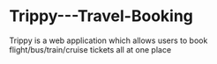 # Trippy---Travel-Booking
Trippy is a web application which allows users to book flight/bus/train/cruise tickets all at one place
